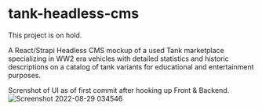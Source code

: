 # tank-headless-cms

This project is on hold.

A React/Strapi Headless CMS mockup of a used Tank marketplace specializing in WW2 era vehicles with detailed statistics and historic descriptions on a catalog of tank variants for educational and entertainment purposes.

Screnshot of UI as of first commit after hooking up Front & Backend.
![Screenshot 2022-08-29 034546](https://user-images.githubusercontent.com/43594857/187184414-3fc19407-79a4-4cdc-ac12-fea4f4831dda.jpg)
